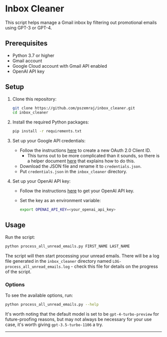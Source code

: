 # Inbox Cleaner

This script helps manage a Gmail inbox by filtering out promotional emails using GPT-3 or GPT-4.

## Prerequisites

- Python 3.7 or higher
- Gmail account
- Google Cloud account with Gmail API enabled
- OpenAI API key

## Setup

1. Clone this repository:

   ```sh
   git clone https://github.com/pszemraj/inbox_cleaner.git
   cd inbox_cleaner
   ```

2. Install the required Python packages:

   ```sh
   pip install -r requirements.txt
   ```

3. Set up your Google API credentials:

   - Follow the instructions [here](https://developers.google.com/workspace/guides/create-credentials) to create a new OAuth 2.0 Client ID.
     - This turns out to be more complicated than it sounds, so there is a helper document [here](SETUP_OAUTH.md) that explains how to do this.
   - Download the JSON file and rename it to `credentials.json`.
   - Put `credentials.json` in the `inbox_cleaner` directory.

4. Set up your OpenAI API key:

   - Follow the instructions [here](https://platform.openai.com/api-keys) to get your OpenAI API key.
   - Set the key as an environment variable:

     ```sh
     export OPENAI_API_KEY=<your_openai_api_key>
     ```

## Usage

Run the script:

```sh
python process_all_unread_emails.py FIRST_NAME LAST_NAME
```

The script will then start processing your unread emails. There will be a log file generated in the `inbox_cleaner` directory named `LOG-process_all_unread_emails.log` - check this file for details on the progress of the script.

### Options

To see the available options, run:

```sh
python process_all_unread_emails.py --help
```

It's worth noting that the default model is set to be `gpt-4-turbo-preview` for future-proofing reasons, but may not always be necessary for your use case, it's worth giving `gpt-3.5-turbo-1106` a try.

---
